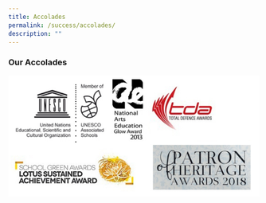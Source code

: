 ```yaml
---
title: Accolades
permalink: /success/accolades/
description: ""
---
```

### **Our Accolades**

![](/images/ACCOLADES.jpg)